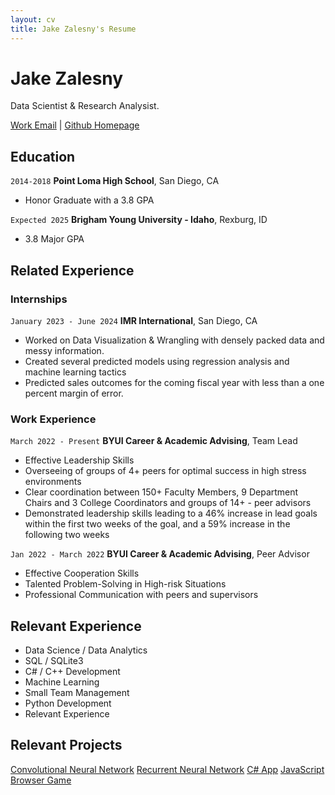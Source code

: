 ```yaml
---
layout: cv
title: Jake Zalesny's Resume
---
```

# Jake Zalesny
Data Scientist & Research Analysist. 

<div id="webaddress">
<a href="zal18001@byui.edu">Work Email</a>
| <a href="https://github.com/JakeZalesny">Github Homepage</a>
</div>

<!-- https://www.monique.tech/the-art-of-markdown -->


## Education

`2014-2018`
__Point Loma High School__, San Diego, CA

- Honor Graduate with a 3.8 GPA

`Expected 2025`
__Brigham Young University - Idaho__, Rexburg, ID

- 3.8 Major GPA


## Related Experience

### Internships

`January 2023 - June 2024`
__IMR International__, San Diego, CA

- Worked on Data Visualization & Wrangling with densely packed data and messy information. 
- Created several predicted models using regression analysis and machine learning tactics
- Predicted sales outcomes for the coming fiscal year with less than a one percent margin of error. 

### Work Experience

`March 2022 - Present`
__BYUI Career & Academic Advising__, Team Lead

- Effective Leadership Skills
- Overseeing of groups of 4+ peers for optimal success in high stress environments
- Clear coordination between 150+ Faculty Members, 9 Department Chairs and 3 College Coordinators and groups of 14+ - peer advisors
- Demonstrated leadership skills leading to a 46% increase in lead goals within the first two weeks of the goal, and a 59% increase in the following two weeks

`Jan 2022 - March 2022`
__BYUI Career & Academic Advising__, Peer Advisor

- Effective Cooperation Skills
- Talented Problem-Solving in High-risk Situations
- Professional Communication with peers and supervisors

## Relevant Experience
- Data Science / Data Analytics
- SQL / SQLite3
- C# / C++ Development
- Machine Learning
- Small Team Management
- Python Development
- Relevant Experience


## Relevant Projects
<div id="webaddress">
<a href="https://colab.research.google.com/drive/1kMunNFmPVUmiBOZLafjvApHhA76-fUYA?usp=sharing">Convolutional Neural Network</a>
<a href="https://colab.research.google.com/drive/1C5S7VVK6PztmJDGPPGtsmSbNtYvBTXLl?usp=sharing">Recurrent Neural Network</a>
<a href="https://github.com/JakeZalesny/Aesthetic_Music_Player">C# App</a>
<a href="https://github.com/JakeZalesny/Meow_Knight">JavaScript Browser Game</a>



<!-- ### Footer

Last updated: Dec 2023-->


